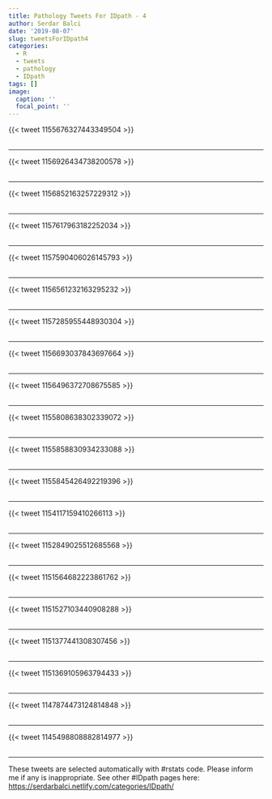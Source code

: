 ```yaml
---
title: Pathology Tweets For IDpath - 4
author: Serdar Balci
date: '2019-08-07'
slug: tweetsForIDpath4
categories:
  - R
  - tweets
  - pathology
  - IDpath
tags: []
image:
  caption: ''
  focal_point: ''
---
```



{{< tweet 1155676327443349504 >}}
<br>
<br>
<hr>
{{< tweet 1156926434738200578 >}}
<br>
<br>
<hr>
{{< tweet 1156852163257229312 >}}
<br>
<br>
<hr>
{{< tweet 1157617963182252034 >}}
<br>
<br>
<hr>
{{< tweet 1157590406026145793 >}}
<br>
<br>
<hr>
{{< tweet 1156561232163295232 >}}
<br>
<br>
<hr>
{{< tweet 1157285955448930304 >}}
<br>
<br>
<hr>
{{< tweet 1156693037843697664 >}}
<br>
<br>
<hr>
{{< tweet 1156496372708675585 >}}
<br>
<br>
<hr>
{{< tweet 1155808638302339072 >}}
<br>
<br>
<hr>
{{< tweet 1155858830934233088 >}}
<br>
<br>
<hr>
{{< tweet 1155845426492219396 >}}
<br>
<br>
<hr>
{{< tweet 1154117159410266113 >}}
<br>
<br>
<hr>
{{< tweet 1152849025512685568 >}}
<br>
<br>
<hr>
{{< tweet 1151564682223861762 >}}
<br>
<br>
<hr>
{{< tweet 1151527103440908288 >}}
<br>
<br>
<hr>
{{< tweet 1151377441308307456 >}}
<br>
<br>
<hr>
{{< tweet 1151369105963794433 >}}
<br>
<br>
<hr>
{{< tweet 1147874473124814848 >}}
<br>
<br>
<hr>
{{< tweet 1145498808882814977 >}}
<br>
<br>
<hr>


These tweets are selected automatically with #rstats code. Please inform me if any is inappropriate.
See other #IDpath pages here: https://serdarbalci.netlify.com/categories/IDpath/

